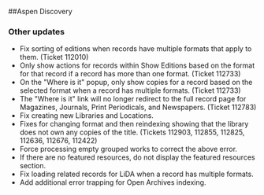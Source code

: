 ##Aspen Discovery
### Other updates
- Fix sorting of editions when records have multiple formats that apply to them. (Ticket 112010)
- Only show actions for records within Show Editions based on the format for that record if a record has more than one format. (Ticket 112733)
- On the "Where is it" popup, only show copies for a record based on the selected format when a record has multiple formats. (Ticket 112733)
- The "Where is it" link will no longer redirect to the full record page for Magazines, Journals, Print Periodicals, and Newspapers. (Ticket 112783)
- Fix creating new Libraries and Locations.
- Fixes for changing format and then reindexing showing that the library does not own any copies of the title. (Tickets 112903, 112855, 112825, 112636, 112676, 112422)
- Force processing empty grouped works to correct the above error. 
- If there are no featured resources, do not display the featured resources section. 
- Fix loading related records for LiDA when a record has multiple formats. 
- Add additional error trapping for Open Archives indexing.